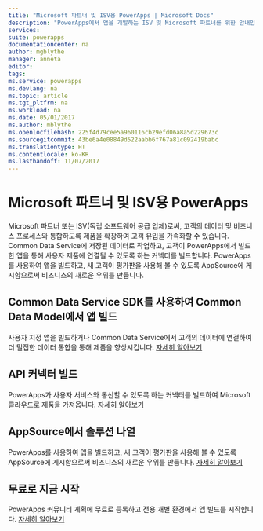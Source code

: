 ```yaml
---
title: "Microsoft 파트너 및 ISV용 PowerApps | Microsoft Docs"
description: "PowerApps에서 앱을 개발하는 ISV 및 Microsoft 파트너를 위한 안내입니다."
services: 
suite: powerapps
documentationcenter: na
author: mgblythe
manager: anneta
editor: 
tags: 
ms.service: powerapps
ms.devlang: na
ms.topic: article
ms.tgt_pltfrm: na
ms.workload: na
ms.date: 05/01/2017
ms.author: mblythe
ms.openlocfilehash: 225f4d79cee5a960116cb29efd06a8a5d229673c
ms.sourcegitcommit: 43be6a4e08849d522aabb6f767a81c092419babc
ms.translationtype: HT
ms.contentlocale: ko-KR
ms.lasthandoff: 11/07/2017
---
```

# <a name="powerapps-for-microsoft-partners-and-isvs"></a>Microsoft 파트너 및 ISV용 PowerApps
Microsoft 파트너 또는 ISV(독립 소프트웨어 공급 업체)로써, 고객의 데이터 및 비즈니스 프로세스와 통합하도록 제품을 확장하여 고객 유입을 가속화할 수 있습니다. Common Data Service에 저장된 데이터로 작업하고, 고객이 PowerApps에서 빌드한 앱을 통해 사용자 제품에 연결될 수 있도록 하는 커넥터를 빌드합니다. PowerApps를 사용하여 앱을 빌드하고, 새 고객이 평가판을 사용해 볼 수 있도록 AppSource에 게시함으로써 비즈니스의 새로운 우위를 만듭니다.

## <a name="build-apps-on-the-common-data-model-using-the-common-data-service-sdk"></a>Common Data Service SDK를 사용하여 Common Data Model에서 앱 빌드
사용자 지정 앱을 빌드하거나 Common Data Service에서 고객의 데이터에 연결하여 더 밀접한 데이터 통합을 통해 제품을 향상시킵니다. [자세히 알아보기](https://aka.ms/eek20s)

## <a name="build-an-api-connector"></a>API 커넥터 빌드
PowerApps가 사용자 서비스와 통신할 수 있도록 하는 커넥터를 빌드하여 Microsoft 클라우드로 제품을 가져옵니다. [자세히 알아보기](api-connector-overview.md)

## <a name="list-your-solution-on-appsource"></a>AppSource에서 솔루션 나열
PowerApps를 사용하여 앱을 빌드하고, 새 고객이 평가판을 사용해 볼 수 있도록 AppSource에 게시함으로써 비즈니스의 새로운 우위를 만듭니다. [자세히 알아보기](dev-appsource-test-drive.md)

## <a name="get-started-today-for-free"></a>무료로 지금 시작
PowerApps 커뮤니티 계획에 무료로 등록하고 전용 개별 환경에서 앱 빌드를 시작합니다. [자세히 알아보기](dev-community-plan.md)

